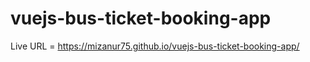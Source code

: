 # vuejs-bus-ticket-booking-app

Live URL = https://mizanur75.github.io/vuejs-bus-ticket-booking-app/
